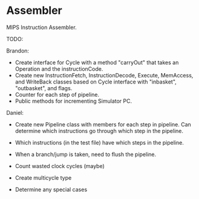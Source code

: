 # Assembler
MIPS Instruction Assembler.

TODO:

Brandon:
* Create interface for Cycle with a method "carryOut" that takes an Operation and the instructionCode.
* Create new InstructionFetch, InstructionDecode, Execute, MemAccess, and WriteBack classes based on Cycle interface with "inbasket", "outbasket", and flags.
* Counter for each step of pipeline.
* Public methods for incrementing Simulator PC.

Daniel:
* Create new Pipeline class with members for each step in pipeline. Can determine which instructions go through which step in the pipeline.
* Which instructions (in the test file) have which steps in the pipeline.
* When a branch/jump is taken, need to flush the pipeline.
* Count wasted clock cycles (maybe)

* Create multicycle type
* Determine any special cases
